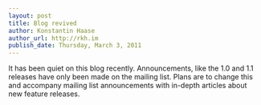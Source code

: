 ```yaml
---
layout: post
title: Blog revived
author: Konstantin Haase
author_url: http://rkh.im
publish_date: Thursday, March 3, 2011
---
```


It has been quiet on this blog recently. Announcements, like the 1.0 and 1.1
releases have only been made on the mailing list. Plans are to change this and
accompany mailing list announcements with in-depth articles about new feature
releases.